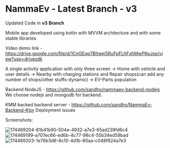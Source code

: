 # NammaEv - Latest Branch - v3

Updated Code in **v3** **Branch**

Mobile app developed using kotlin with MVVM architecture and with some stable libraries

Video demo link - https://drive.google.com/file/d/1CnGEqq7Bltwej5RuFpFLhFxhMwP6pJsp/view?usp=drivesdk

A single activity application with only three screen
  -> Home with vehicle and user details
  -> Nearby with charging stations and Repair shops(can add any number of shops/other stuffs-dynamic)
  -> EV-Parts population

Backend NodeJS - https://github.com/sandho/nammaev-backend-nodejs
We choose nodejs and mongodb for backend.

KMM backed backend server - https://github.com/sandho/NammaEv-Backend-Ktor
Deployment issues

Screenshots:

![174469204-81b41b90-504e-4932-a7e3-65ad239fd6c4](https://user-images.githubusercontent.com/58721956/174469628-a0b0feb4-fc3a-4496-83a4-f46575cfb7b5.png)
![174469199-a707ec66-ed6b-4c77-98c4-55b34ed59bad](https://user-images.githubusercontent.com/58721956/174469630-ff232816-0adb-4553-8a34-3f61d654c0ad.png)
![174469203-1e76b3d6-8c10-4d1b-80aa-c048f624a7e3](https://user-images.githubusercontent.com/58721956/174469631-bc7cda56-d884-416d-8f28-089b810ea5d7.png)
